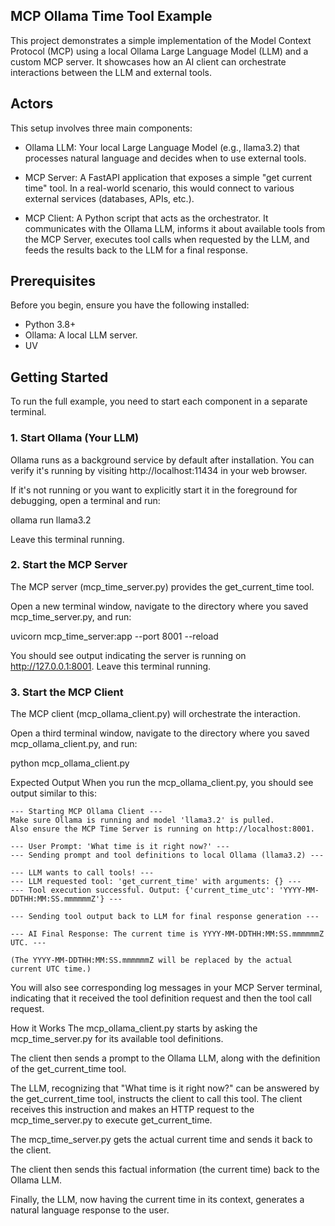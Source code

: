 ## MCP Ollama Time Tool Example
This project demonstrates a simple implementation of the Model Context Protocol (MCP) using a local Ollama Large Language Model (LLM) and a custom MCP server. It showcases how an AI client can orchestrate interactions between the LLM and external tools.

## Actors
This setup involves three main components:

- Ollama LLM: Your local Large Language Model (e.g., llama3.2) that processes natural language and decides when to use external tools.

- MCP Server: A FastAPI application that exposes a simple "get current time" tool. In a real-world scenario, this would connect to various external services (databases, APIs, etc.).

- MCP Client: A Python script that acts as the orchestrator. It communicates with the Ollama LLM, informs it about available tools from the MCP Server, executes tool calls when requested by the LLM, and feeds the results back to the LLM for a final response.

## Prerequisites
Before you begin, ensure you have the following installed:

- Python 3.8+
- Ollama: A local LLM server.
- UV

## Getting Started
To run the full example, you need to start each component in a separate terminal.

### 1. Start Ollama (Your LLM)
Ollama runs as a background service by default after installation. You can verify it's running by visiting http://localhost:11434 in your web browser.

If it's not running or you want to explicitly start it in the foreground for debugging, open a terminal and run:

ollama run llama3.2

Leave this terminal running.

### 2. Start the MCP Server
The MCP server (mcp_time_server.py) provides the get_current_time tool.

Open a new terminal window, navigate to the directory where you saved mcp_time_server.py, and run:

uvicorn mcp_time_server:app --port 8001 --reload

You should see output indicating the server is running on http://127.0.0.1:8001. Leave this terminal running.

### 3. Start the MCP Client
The MCP client (mcp_ollama_client.py) will orchestrate the interaction.

Open a third terminal window, navigate to the directory where you saved mcp_ollama_client.py, and run:

python mcp_ollama_client.py

Expected Output
When you run the mcp_ollama_client.py, you should see output similar to this:
```
--- Starting MCP Ollama Client ---
Make sure Ollama is running and model 'llama3.2' is pulled.
Also ensure the MCP Time Server is running on http://localhost:8001.

--- User Prompt: 'What time is it right now?' ---
--- Sending prompt and tool definitions to local Ollama (llama3.2) ---

--- LLM wants to call tools! ---
--- LLM requested tool: 'get_current_time' with arguments: {} ---
--- Tool execution successful. Output: {'current_time_utc': 'YYYY-MM-DDTHH:MM:SS.mmmmmmZ'} ---

--- Sending tool output back to LLM for final response generation ---

--- AI Final Response: The current time is YYYY-MM-DDTHH:MM:SS.mmmmmmZ UTC. ---

(The YYYY-MM-DDTHH:MM:SS.mmmmmmZ will be replaced by the actual current UTC time.)
```
You will also see corresponding log messages in your MCP Server terminal, indicating that it received the tool definition request and then the tool call request.

How it Works
The mcp_ollama_client.py starts by asking the mcp_time_server.py for its available tool definitions.

The client then sends a prompt to the Ollama LLM, along with the definition of the get_current_time tool.

The LLM, recognizing that "What time is it right now?" can be answered by the get_current_time tool, instructs the client to call this tool.
The client receives this instruction and makes an HTTP request to the mcp_time_server.py to execute get_current_time.

The mcp_time_server.py gets the actual current time and sends it back to the client.

The client then sends this factual information (the current time) back to the Ollama LLM.

Finally, the LLM, now having the current time in its context, generates a natural language response to the user.